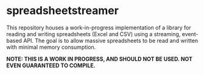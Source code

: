# spreadsheetstreamer
This repository houses a work-in-progress implementation of a library for reading and writing spreadsheets (Excel and CSV) using a streaming, event-based API. The goal is to allow massive spreadsheets to be read and written with minimal memory consumption.

**NOTE: THIS IS A WORK IN PROGRESS, AND SHOULD NOT BE USED. NOT EVEN GUARANTEED TO COMPILE.**
